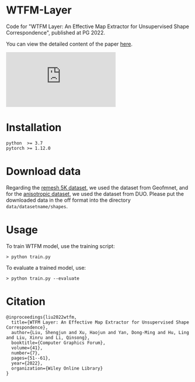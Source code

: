 # WTFM-Layer

Code for "WTFM Layer: An Effective Map Extractor for Unsupervised Shape Correspondence", published at PG 2022. 

You can view the detailed content of the paper [here](https://onlinelibrary.wiley.com/doi/abs/10.1111/cgf.14656).

![texture_compare_yesno.pdf](https://github.com/HJ-Xu/WTFM-Layer/files/11107903/texture_compare_yesno.pdf)

# Installation
```
python  >= 3.7
pytorch >= 1.12.0
```

# Download data
Regarding the [remesh 5K dataset](), we used the dataset from Geofmnet, and for the [anisotropic dataset](), we used the dataset from DUO. Please put the downloaded data in the off format into the directory `data/datasetname/shapes`.

# Usage
To train WTFM model, use the training script:
```
> python train.py  
```
To evaluate a trained model, use:
```
> python train.py --evaluate
```

# Citation
```
@inproceedings{liu2022wtfm,
  title={WTFM Layer: An Effective Map Extractor for Unsupervised Shape Correspondence},
  author={Liu, Shengjun and Xu, Haojun and Yan, Dong-Ming and Hu, Ling and Liu, Xinru and Li, Qinsong},
  booktitle={Computer Graphics Forum},
  volume={41},
  number={7},
  pages={51--61},
  year={2022},
  organization={Wiley Online Library}
}
```
